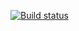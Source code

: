 [![Build status](https://ci.appveyor.com/api/projects/status/9din1r0t4qy67e00?svg=true)](https://ci.appveyor.com/project/SantAlice/postman-echo)

